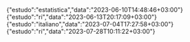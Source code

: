 {"estudo":"estatistica","data":"2023-06-10T14:48:46+03:00"}
{"estudo":"ri","data":"2023-06-13T20:17:09+03:00"}
{"estudo":"italiano","data":"2023-07-04T17:27:58+03:00"}
{"estudo":"ri","data":"2023-07-28T10:11:22+03:00"}